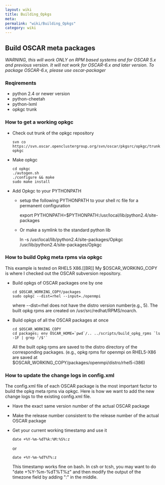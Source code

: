 ```yaml
---
layout: wiki
title: Building_Opkgs
meta: 
permalink: "wiki/Building_Opkgs"
category: wiki
---
```

<!-- Name: Building_Opkgs -->
<!-- Version: 10 -->
<!-- Author: valleegr -->

## Build OSCAR meta packages

*WARNING, this will work ONLY on RPM based systems and for OSCAR 5.x and previous version. It will not work for OSCAR-6.x and later version. To package OSCAR-6.x, please use oscar-packager*

### Reqirements
  * python 2.4 or newer version
  * python-cheetah
  * python-lxml
  * opkgc trunk

### How to get a working opkgc
  * Check out trunk of the opkgc repository

        svn co https://svn.oscar.openclustergroup.org/svn/oscar/pkgsrc/opkgc/trunk opkgc
  * Make opkgc

        cd opkgc
        ./autogen.sh
        ./configure && make
        sudo make install
  * Add Opkgc to your PYTHONPATH
    * setup the following PYTHONPATH to your shell rc file for a permanent configuration

        export PYTHONPATH=$PYTHONPATH:/usr/local/lib/python2.4/site-packages 
    * Or make a symlink to the standard python lib

        ln -s /usr/local/lib/python2.4/site-packages/Opkgc /usr/lib/python2.4/site-packages/Opkgc


### How to build Opkg meta rpms via opkgc
This example is tested on RHEL5 X86.[[BR]]
My $OSCAR_WORKING_COPY is where I checked out the OSCAR subversion repository.
  * Build opkgs of OSCAR packages one by one 

        cd $OSCAR_WORKING_COPY/packages
        sudo opkgc --dist=rhel --input=./openmpi
    where --dist=rhel does not have the distro version number(e.g., 5).
    The built opkg rpms are created on /usr/src/redhat/RPMS/noarch.
  * Build opkgs of all the OSCAR packages at once

        cd $OSCAR_WORKING_COPY
        cd packages; env OSCAR_HOME=`pwd`/.. ../scripts/build_opkg_rpms `ls -1F | grep '/$'`
    All the built opkg rpms are saved to the distro directory of the corresponding packages. (e.g., opkg rpms for openmpi on RHEL5-X86 are saved at $OSCAR_WORKING_COPY/packages/openmpi/distro/rhel5-i386)

### How to update the change logs in config.xml
The config.xml file of each OSCAR package is the most important factor to build the opkg meta rpms via opkgc. Here is how we want to add the new change logs to the existing config.xml file.
  * Have the exact same version number of the actual OSCAR package
  * Make the release number consistent to the release number of the actual OSCAR package
  * Get your current working timestamp and use it
    ```
    date +%Y-%m-%dT%k:%M:%S%:z
    ```
    or
    ```
    date +%Y-%m-%dT%T%:z
    ```

    This timestamp works fine on bash. In csh or tcsh, you may want to do "date +%Y-%m-%dT%T%z" and then modify the output of the timezone field by adding ":" in the middle.
